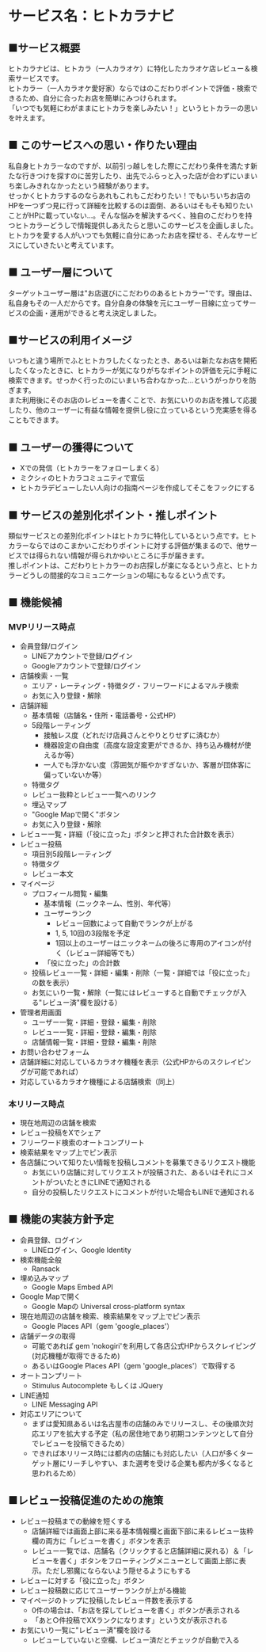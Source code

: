 # サービス名：ヒトカラナビ

## ■サービス概要
ヒトカラナビは、ヒトカラ（一人カラオケ）に特化したカラオケ店レビュー＆検索サービスです。  
ヒトカラー（一人カラオケ愛好家）ならではのこだわりポイントで評価・検索できるため、自分に合ったお店を簡単にみつけられます。  
「いつでも気軽にわがままにヒトカラを楽しみたい！」というヒトカラーの思いを叶えます。

## ■ このサービスへの思い・作りたい理由
私自身ヒトカラーなのですが、以前引っ越しをした際にこだわり条件を満たす新たな行きつけを探すのに苦労したり、出先でふらっと入った店が合わずにいまいち楽しみきれなかったという経験があります。  
せっかくヒトカラするのならあれもこれもこだわりたい！でもいちいちお店のHPを一つずつ見に行って詳細を比較するのは面倒、あるいはそもそも知りたいことがHPに載っていない…。そんな悩みを解決するべく、独自のこだわりを持つヒトカラーどうしで情報提供しあえたらと思いこのサービスを企画しました。  
ヒトカラを愛する人がいつでも気軽に自分にあったお店を探せる、そんなサービスにしていきたいと考えています。

## ■ ユーザー層について
ターゲットユーザー層は"お店選びにこだわりのあるヒトカラー"です。理由は、私自身もその一人だからです。自分自身の体験を元にユーザー目線に立ってサービスの企画・運用ができると考え決定しました。

## ■サービスの利用イメージ
いつもと違う場所でふとヒトカラしたくなったとき、あるいは新たなお店を開拓したくなったときに、ヒトカラーが気になりがちなポイントの評価を元に手軽に検索できます。せっかく行ったのにいまいち合わなかった…というがっかりを防ぎます。  
また利用後にそのお店のレビューを書くことで、お気にいりのお店を推して応援したり、他のユーザーに有益な情報を提供し役に立っているという充実感を得ることもできます。

## ■ ユーザーの獲得について
- Xでの発信（ヒトカラーをフォローしまくる）
- ミクシィのヒトカラコミュニティで宣伝
- ヒトカラデビューしたい人向けの指南ページを作成してそこをフックにする

## ■ サービスの差別化ポイント・推しポイント
類似サービスとの差別化ポイントはヒトカラに特化しているという点です。ヒトカラーならではのこまかいこだわりポイントに対する評価が集まるので、他サービスでは得られない情報が得られかゆいところに手が届きます。  
推しポイントは、こだわりヒトカラーのお店探しが楽になるという点と、ヒトカラーどうしの間接的なコミュニケーションの場にもなるという点です。

## ■ 機能候補
### MVPリリース時点
  - 会員登録/ログイン
    - LINEアカウントで登録/ログイン
    - Googleアカウントで登録/ログイン
  - 店舗検索・一覧
    - エリア・レーティング・特徴タグ・フリーワードによるマルチ検索
    - お気に入り登録・解除
  - 店舗詳細
    - 基本情報（店舗名・住所・電話番号・公式HP）
    - 5段階レーティング
      - 接触レス度（どれだけ店員さんとやりとりせずに済むか）
      - 機器設定の自由度（高度な設定変更ができるか、持ち込み機材が使えるか等）
      - 一人でも浮かない度（雰囲気が賑やかすぎないか、客層が団体客に偏っていないか等）
    - 特徴タグ
    - レビュー抜粋とレビュー一覧へのリンク
    - 埋込マップ
    - "Google Mapで開く"ボタン
    - お気に入り登録・解除
  - レビュー一覧・詳細（「役に立った」ボタンと押された合計数を表示）
  - レビュー投稿
    - 項目別5段階レーティング
    - 特徴タグ
    - レビュー本文
  - マイページ
    - プロフィール閲覧・編集
      - 基本情報（ニックネーム、性別、年代等）
      - ユーザーランク
        - レビュー回数によって自動でランクが上がる
        - 1, 5, 10回の3段階を予定
        - 1回以上のユーザーはニックネームの後ろに専用のアイコンが付く（レビュー詳細等でも）
      - 「役に立った」の合計数
    - 投稿レビュー一覧・詳細・編集・削除（一覧・詳細では「役に立った」の数を表示）
    - お気にいり一覧・解除（一覧にはレビューすると自動でチェックが入る"レビュー済"欄を設ける）
  - 管理者用画面
    - ユーザー一覧・詳細・登録・編集・削除
    - レビュー一覧・詳細・登録・編集・削除
    - 店舗情報一覧・詳細・登録・編集・削除
  - お問い合わせフォーム
  - 店舗詳細に対応しているカラオケ機種を表示（公式HPからのスクレイピングが可能であれば）
  - 対応しているカラオケ機種による店舗検索（同上）

### 本リリース時点
  - 現在地周辺の店舗を検索
  - レビュー投稿をXでシェア
  - フリーワード検索のオートコンプリート
  - 検索結果をマップ上でピン表示
  - 各店舗について知りたい情報を投稿しコメントを募集できるリクエスト機能
    - お気にいり店舗に対してリクエストが投稿された、あるいはそれにコメントがついたときにLINEで通知される
    - 自分の投稿したリクエストにコメントが付いた場合もLINEで通知される

## ■ 機能の実装方針予定
- 会員登録、ログイン
  - LINEログイン、Google Identity
- 検索機能全般
  - Ransack
- 埋め込みマップ
  - Google Maps Embed API
- Google Mapで開く
  - Google Mapの Universal cross-platform syntax
- 現在地周辺の店舗を検索、検索結果をマップ上でピン表示
  - Google Places API（gem 'google_places'）
- 店舗データの取得
  - 可能であれば gem 'nokogiri'を利用して各店公式HPからスクレイピング(対応機種が取得できるため)
  - あるいはGoogle Places API（gem 'google_places'）で取得する
- オートコンプリート
  - Stimulus Autocomplete もしくは JQuery
- LINE通知
  - LINE Messaging API
- 対応エリアについて
    - まずは愛知県あるいは名古屋市の店舗のみでリリースし、その後順次対応エリアを拡大する予定（私の居住地であり初期コンテンツとして自分でレビューを投稿できるため）
    - できれば本リリース時には都内の店舗にも対応したい（人口が多くターゲット層にリーチしやすい、また選考を受ける企業も都内が多くなると思われるため）

## ■レビュー投稿促進のための施策
- レビュー投稿までの動線を短くする
  - 店舗詳細では画面上部に来る基本情報欄と画面下部に来るレビュー抜粋欄の両方に「レビューを書く」ボタンを表示
  - レビュー一覧では、店舗名（クリックすると店舗詳細に戻れる）＆「レビューを書く」ボタンをフローティングメニューとして画面上部に表示。ただし邪魔にならないよう隠せるようにもする
- レビューに対する「役に立った」ボタン
- レビュー投稿数に応じてユーザーランクが上がる機能
- マイページのトップに投稿したレビュー件数を表示する
  - 0件の場合は、「お店を探してレビューを書く」ボタンが表示される
  - 「あと○件投稿でXXランクになります」という文が表示される
- お気にいり一覧に"レビュー済"欄を設ける
  - レビューしていないと空欄、レビュー済だとチェックが自動で入る